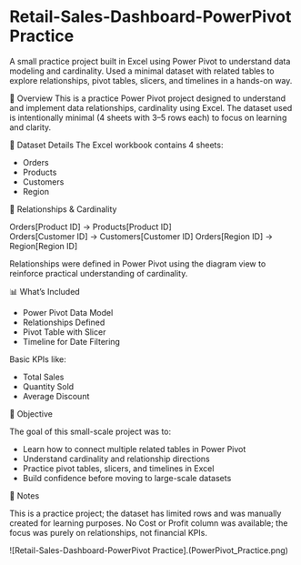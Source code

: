# Retail-Sales-Dashboard-PowerPivot Practice
A small practice project built in Excel using Power Pivot to understand data modeling and cardinality. Used a minimal dataset with related tables to explore relationships, pivot tables, slicers, and timelines in a hands-on way.

📌 Overview
This is a practice Power Pivot project designed to understand and implement data relationships, cardinality using Excel. The dataset used is intentionally minimal (4 sheets with 3–5 rows each) to focus on learning and clarity.

📂 Dataset Details
The Excel workbook contains 4 sheets:
	
* Orders
* Products
* Customers	
* Region

🔗 Relationships & Cardinality

Orders[Product ID] → Products[Product ID]  
Orders[Customer ID] → Customers[Customer ID] 
Orders[Region ID] → Region[Region ID]

Relationships were defined in Power Pivot using the diagram view to reinforce practical understanding of cardinality.

📊 What’s Included

* Power Pivot Data Model
* Relationships Defined
* Pivot Table with Slicer
* Timeline for Date Filtering

Basic KPIs like:

* Total Sales
* Quantity Sold
* Average Discount

🎯 Objective

The goal of this small-scale project was to:

* Learn how to connect multiple related tables in Power Pivot
* Understand cardinality and relationship directions
* Practice pivot tables, slicers, and timelines in Excel
* Build confidence before moving to large-scale datasets

📝 Notes

This is a practice project; the dataset has limited rows and was manually created for learning purposes.
No Cost or Profit column was available; the focus was purely on relationships, not financial KPIs.


![Retail-Sales-Dashboard-PowerPivot Practice].(PowerPivot_Practice.png)
